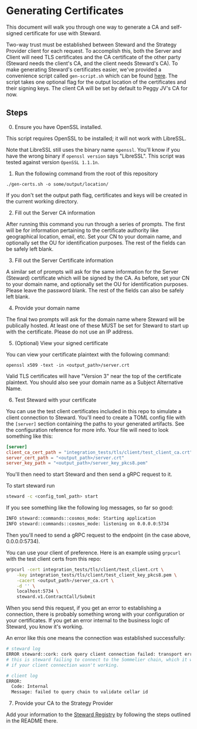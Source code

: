 # Generating Certificates

This document will walk you through one way to generate a CA and self-signed certificate for use with Steward.

Two-way trust must be established between Steward and the Strategy Provider client for each request. To accomplish this, both the Server and Client will need TLS certificates and the CA certificate of the other party (Steward needs the client's CA, and the client needs Steward's CA). To make generating Steward's certificates easier, we've provided a convenience script called `gen-script.sh` which can be found [here](https://github.com/PeggyJV/steward/blob/main/gen-certs.sh). The script takes one optional flag for the output location of the certificates and their signing keys. The client CA will be set by default to Peggy JV's CA for now.

## Steps

0. Ensure you have OpenSSL installed.

This script requires OpenSSL to be installed; it will not work with LibreSSL.

Note that LibreSSL still uses the binary name `openssl`. You'll know if you have the wrong binary if `openssl version` says "LibreSSL". This script was tested against version `OpenSSL 1.1.1n`.

1. Run the following command from the root of this repository

```
./gen-certs.sh -o some/output/location/
```

If you don't set the output path flag, certificates and keys will be created in the current working directory.

2. Fill out the Server CA information

After running this command you run through a series of prompts. The first will be for information pertaining to the certificate authority like geographical location, email, etc. Set your CN to your domain name, and optionally set the OU for identification purposes. The rest of the fields can be safely left blank.

3. Fill out the Server Certificate information

A similar set of prompts will ask for the same information for the Server (Steward) certificate which will be signed by the CA. As before, set your CN to your domain name, and optionally set the OU for identification purposes. Please leave the password blank. The rest of the fields can also be safely left blank.

4. Provide your domain name

The final two prompts will ask for the domain name where Steward will be publically hosted. At least one of these MUST be set for Steward to start up with the certificate. Please do not use an IP address.

5. (Optional) View your signed certificate

You can view your certificate plaintext with the following command:

```
openssl x509 -text -in <output_path>/server.crt
```

Valid TLS certificates will have "Version 3" near the top of the certificate plaintext. You should also see your domain name as a Subject Alternative Name.

6. Test Steward with your certificate

You can use the test client certificates included in this repo to simulate a client connection to Steward. You'll need to create a TOML config file with the `[server]` section containing the paths to your generated artifacts. See the configuration reference for more info. Your file will need to look something like this:

```toml
[server]
client_ca_cert_path = "integration_tests/tls/client/test_client_ca.crt"
server_cert_path = "<output_path>/server.crt"
server_key_path = "<output_path>/server_key_pkcs8.pem"
```

You'll then need to start Steward and then send a gRPC request to it.

To start steward run

```bash
steward -c <config_toml_path> start
```

If you see something like the following log messages, so far so good:

```bash
INFO steward::commands::cosmos_mode: Starting application
INFO steward::commands::cosmos_mode: listening on 0.0.0.0:5734
```

Then you'll need to send a gRPC request to the endpoint (in the case above, 0.0.0.0:5734).

You can use your client of preference. Here is an example using `grpcurl` with the test client certs from this repo:

```bash
grpcurl -cert integration_tests/tls/client/test_client.crt \
	-key integration_tests/tls/client/test_client_key_pkcs8.pem \
	-cacert <output_path>/server_ca.crt \
	-d '' \
	localhost:5734 \
	steward.v1.ContractCall/Submit
```

When you send this request, if you get an error to establishing a connection, there is probably something wrong with your configuration or your certificates. If you get an error internal to the business logic of Steward, you know it's working.

An error like this one means the connection was established successfully:

```bash
# steward log
ERROR steward::cork: cork query client connection failed: transport error: error trying to connect: tcp connect error: Connection refused (os error 61)
# this is steward failing to connect to the Sommelier chain, which it would not be attempting
# if your client connection wasn't working.

# client log
ERROR:
  Code: Internal
  Message: failed to query chain to validate cellar id
```

7. Provide your CA to the Strategy Provider

Add your information to the [Steward Registry](https://github.com/peggyjv/steward-registry) by following the steps outlined in the README there.

